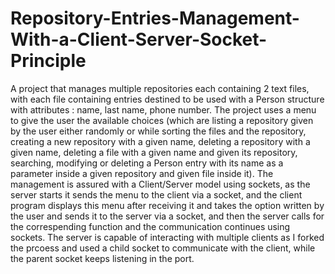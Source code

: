 # Repository-Entries-Management-With-a-Client-Server-Socket-Principle
A project that manages multiple repositories each containing 2 text files, with each file containing entries destined to be used with a Person structure with attributes : name, last name, phone number. The project uses a menu to give the user the available choices (which are listing a repository given by the user either randomly or while sorting the files and the repository, creating a new repository with a given name, deleting a repository with a given name, deleting a file with a given name and given its repository, searching, modifying or deleting a Person entry with its name as a parameter inside a given repository and given file inside it). The management is assured with a Client/Server model using sockets, as the server starts it sends the menu to the client via a socket, and the client program displays this menu after receiving it and takes the option written by the user and sends it to the server via a socket, and then the server calls for the correspending function and the communication continues using sockets. The server is capable of interacting with multiple clients as I forked the prcoess and used a child socket to communicate with the client, while the parent socket keeps listening in the port.
